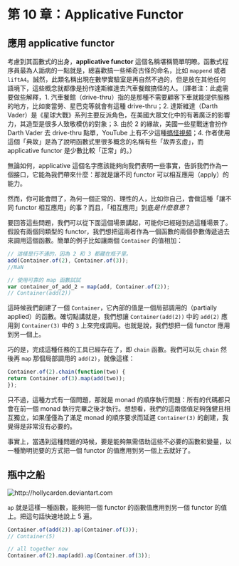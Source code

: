 # 第 10 章：Applicative Functor

## 應用 applicative functor

考慮到其函數式的出身，**applicative functor** 這個名稱堪稱簡單明瞭。函數式程序員最為人詬病的一點就是，總喜歡搞一些稀奇古怪的命名，比如 `mappend` 或者 `liftA4`。誠然，此類名稱出現在數學實驗室是再自然不過的，但是放在其他任何語境下，這些概念就都像是扮作達斯維達去汽車餐館搞怪的人。（譯者注：此處需要做些解釋，1. 汽車餐館（drive-thru）指的是那種不需要顧客下車就能提供服務的地方，比如麥當勞、星巴克等就會有這種 drive-thru；2. 達斯維達（Darth Vader）是《星球大戰》系列主要反派角色，在美國大眾文化中的有著廣泛的影響力，其造型是很多人致敬模仿的對象；3. 由於 2 的緣故，美國一些星戰迷會扮作 Darth Vader 去 drive-thru 點單，YouTube 上有不少這種[搞怪視頻](https://www.youtube.com/watch?v=eKVJZAMUh_A)；4. 作者使用這個「典故」是為了說明函數式里很多概念的名稱有些「故弄玄虛」，而 applicative functor 是少數比較「正常」的。）

無論如何，applicative 這個名字應該能夠向我們表明一些事實，告訴我們作為一個接口，它能為我們帶來什麼：那就是讓不同 functor 可以相互應用（apply）的能力。

然而，你可能會問了，為何一個正常的、理性的人，比如你自己，會做這種「讓不同 functor 相互應用」的事？而且，「相互應用」到底*是什麼意思*？

要回答這些問題，我們可以從下面這個場景講起，可能你已經碰到過這種場景了。假設有兩個同類型的 functor，我們想把這兩者作為一個函數的兩個參數傳遞過去來調用這個函數。簡單的例子比如讓兩個 `Container` 的值相加：

```js
// 這樣是行不通的，因為 2 和 3 都藏在瓶子里。
add(Container.of(2), Container.of(3));
//NaN

// 使用可靠的 map 函數試試
var container_of_add_2 = map(add, Container.of(2));
// Container(add(2))
```

這時候我們創建了一個 `Container`，它內部的值是一個局部調用的（partially applied）的函數。確切點講就是，我們想讓 `Container(add(2))` 中的 `add(2)` 應用到 `Container(3)` 中的 `3` 上來完成調用。也就是說，我們想把一個 functor 應用到另一個上。

巧的是，完成這種任務的工具已經存在了，即 `chain` 函數。我們可以先 `chain` 然後再 `map` 那個局部調用的 `add(2)`，就像這樣：

```js
Container.of(2).chain(function(two) {
return Container.of(3).map(add(two));
});
```

只不過，這種方式有一個問題，那就是 monad 的順序執行問題：所有的代碼都只會在前一個 monad 執行完畢之後才執行。想想看，我們的這兩個值足夠強健且相互獨立，如果僅僅為了滿足 monad 的順序要求而延遲 `Container(3)` 的創建，我覺得是非常沒有必要的。

事實上，當遇到這種問題的時候，要是能夠無需借助這些不必要的函數和變量，以一種簡明扼要的方式把一個 functor 的值應用到另一個上去就好了。


## 瓶中之船

<img src="images/ship_in_a_bottle.jpg" alt="http://hollycarden.deviantart.com" />

`ap` 就是這樣一種函數，能夠把一個 functor 的函數值應用到另一個 functor 的值上。把這句話快速地說上 5 遍。

```js
Container.of(add(2)).ap(Container.of(3));
// Container(5)

// all together now
Container.of(2).map(add).ap(Container.of(3));

